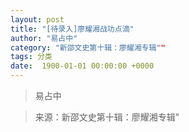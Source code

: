 ```yaml
---
layout: post
title: "[待录入]廖耀湘战功点滴"
author: "易占中"
category: "新邵文史第十辑：廖耀湘专辑""
tags: 分类
date:  1900-01-01 00:00:00 +0000
---
```

> 易占中



> 来源：新邵文史第十辑：廖耀湘专辑"